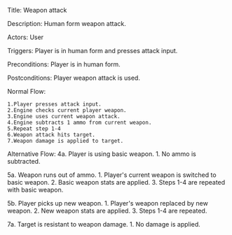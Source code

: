 Title: Weapon attack

Description: Human form weapon attack.

Actors: User

Triggers: Player is in human form and presses attack input.

Preconditions: Player is in human form.

Postconditions: Player weapon attack is used.

Normal Flow:

    1.Player presses attack input.
    2.Engine checks current player weapon.
	3.Engine uses current weapon attack.
    4.Engine subtracts 1 ammo from current weapon.
    5.Repeat step 1-4
    6.Weapon attack hits target.
    7.Weapon damage is applied to target.

Alternative Flow: 
4a. Player is using basic weapon. 
	1. No ammo is subtracted.

5a. Weapon runs out of ammo. 
	1. Player's current weapon is switched to basic weapon. 
	2. Basic weapon stats are applied. 
	3. Steps 1-4 are repeated with basic weapon.

5b. Player picks up new weapon. 
	1. Player's weapon replaced by new weapon.
	2. New weapon stats are applied. 
	3. Steps 1-4 are repeated.

7a. Target is resistant to weapon damage. 
	1. No damage is applied.
